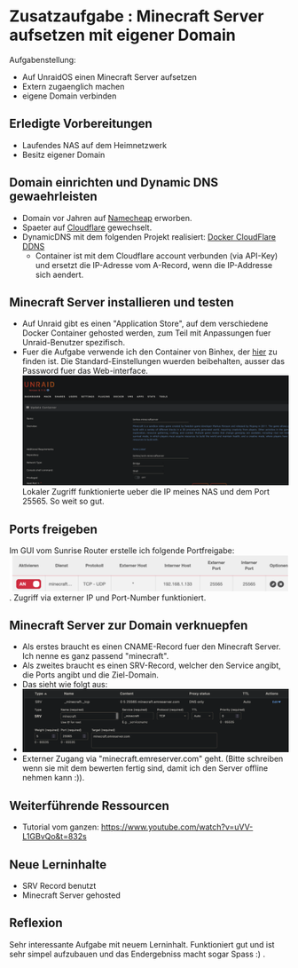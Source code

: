 # Zusatzaufgabe : Minecraft Server aufsetzen mit eigener Domain

Aufgabenstellung:
- Auf UnraidOS einen Minecraft Server aufsetzen
- Extern zugaenglich machen
- eigene Domain verbinden
## Erledigte Vorbereitungen
- Laufendes NAS auf dem Heimnetzwerk
- Besitz eigener Domain
## Domain einrichten und Dynamic DNS gewaehrleisten
- Domain vor Jahren auf [Namecheap](https://www.namecheap.com/) erworben.
- Spaeter auf [Cloudflare](https://www.cloudflare.com/en-gb/) gewechselt.
- DynamicDNS mit dem folgenden Projekt realisiert: [Docker CloudFlare DDNS](https://github.com/oznu/docker-cloudflare-ddns)
  - Container ist mit dem Cloudflare account verbunden (via API-Key) und ersetzt die IP-Adresse vom A-Record, wenn die IP-Addresse sich aendert.
## Minecraft Server installieren und testen
- Auf Unraid gibt es einen "Application Store", auf dem verschiedene Docker Container gehosted werden, zum Teil mit Anpassungen fuer Unraid-Benutzer spezifisch.
- Fuer die Aufgabe verwende ich den Container von Binhex, der [hier](https://registry.hub.docker.com/r/binhex/arch-minecraftserver/) zu finden ist. Die Standard-Einstellungen wuerden beibehalten, ausser das Password fuer das Web-interface.
![Unraid Minecraft install](images/unraid.png)
Lokaler Zugriff funktionierte ueber die IP meines NAS und dem Port 25565. So weit so gut.
## Ports freigeben
Im GUI vom Sunrise Router erstelle ich folgende Portfreigabe:
![Sunrise Port Freigabe](images/sunrise.png). 
Zugriff via externer IP und Port-Number funktioniert.
## Minecraft Server zur Domain verknuepfen
- Als erstes braucht es einen CNAME-Record fuer den Minecraft Server. Ich nenne es ganz passend "minecraft".
- Als zweites braucht es einen SRV-Record, welcher den Service angibt, die Ports angibt und die Ziel-Domain.
- Das sieht wie folgt aus:
- ![Cloudflare setup](images/cloudflare.png)
- Externer Zugang via "minecraft.emreserver.com" geht. (Bitte schreiben wenn sie mit dem bewerten fertig sind, damit ich den Server offline nehmen kann :)).

## Weiterführende Ressourcen 
- Tutorial vom ganzen: https://www.youtube.com/watch?v=uVV-L1GBvQo&t=832s
## Neue Lerninhalte
- SRV Record benutzt
- Minecraft Server gehosted

## Reflexion
Sehr interessante Aufgabe mit neuem Lerninhalt. Funktioniert gut und ist sehr simpel aufzubauen und das Endergebniss macht sogar Spass :) .


